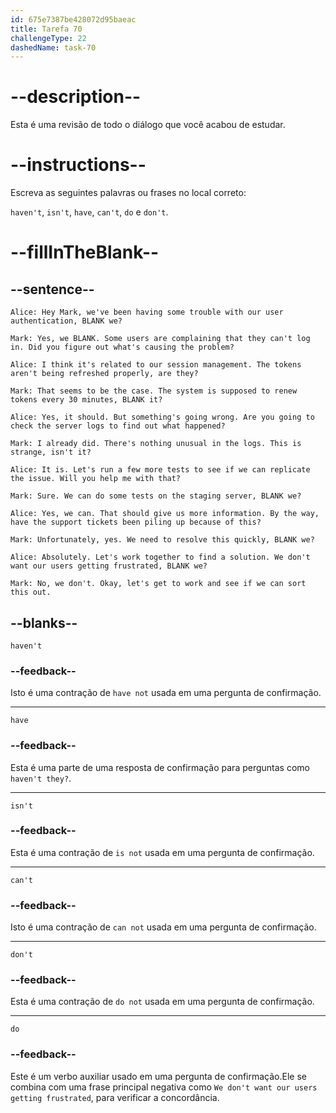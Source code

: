 ```yaml
---
id: 675e7387be428072d95baeac
title: Tarefa 70
challengeType: 22
dashedName: task-70
---
```


<!-- REVIEW -->

# --description--

Esta é uma revisão de todo o diálogo que você acabou de estudar.

# --instructions--

Escreva as seguintes palavras ou frases no local correto:

`haven't`, `isn't`, `have`, `can't`, `do` e `don't`.

# --fillInTheBlank--

## --sentence--

`Alice: Hey Mark, we've been having some trouble with our user authentication, BLANK we?`

`Mark: Yes, we BLANK. Some users are complaining that they can't log in. Did you figure out what's causing the problem?`

`Alice: I think it's related to our session management. The tokens aren't being refreshed properly, are they?`

`Mark: That seems to be the case. The system is supposed to renew tokens every 30 minutes, BLANK it?`

`Alice: Yes, it should. But something's going wrong. Are you going to check the server logs to find out what happened?`

`Mark: I already did. There's nothing unusual in the logs. This is strange, isn't it?`

`Alice: It is. Let's run a few more tests to see if we can replicate the issue. Will you help me with that?`

`Mark: Sure. We can do some tests on the staging server, BLANK we?`

`Alice: Yes, we can. That should give us more information. By the way, have the support tickets been piling up because of this?`

`Mark: Unfortunately, yes. We need to resolve this quickly, BLANK we?`

`Alice: Absolutely. Let's work together to find a solution. We don't want our users getting frustrated, BLANK we?`

`Mark: No, we don't. Okay, let's get to work and see if we can sort this out.`

## --blanks--

`haven't`

### --feedback--

Isto é uma contração de `have not` usada em uma pergunta de confirmação.

---

`have`

### --feedback--

Esta é uma parte de uma resposta de confirmação para perguntas como `haven't they?`.

---

`isn't`

### --feedback--

Esta é uma contração de `is not` usada em uma pergunta de confirmação.

---

`can't`

### --feedback--

Isto é uma contração de `can not` usada em uma pergunta de confirmação.

---

`don't`

### --feedback--

Esta é uma contração de `do not` usada em uma pergunta de confirmação.

---

`do`

### --feedback--

Este é um verbo auxiliar usado em uma pergunta de confirmação.Ele se combina com uma frase principal negativa como `We don't want our users getting frustrated`, para verificar a concordância.
